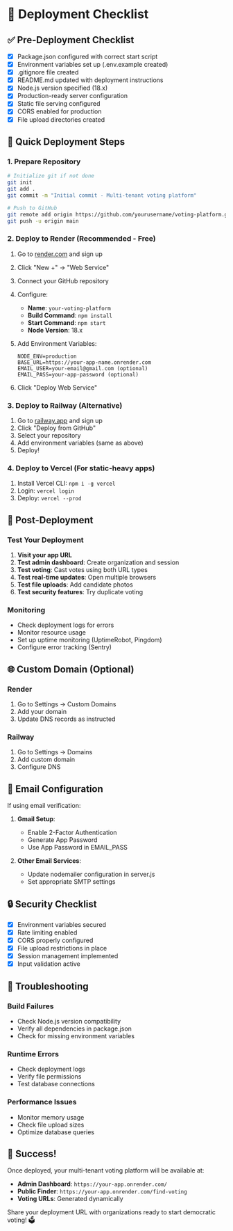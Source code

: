 # 🚀 Deployment Checklist

## ✅ Pre-Deployment Checklist

- [x] Package.json configured with correct start script
- [x] Environment variables set up (.env.example created)
- [x] .gitignore file created
- [x] README.md updated with deployment instructions
- [x] Node.js version specified (18.x)
- [x] Production-ready server configuration
- [x] Static file serving configured
- [x] CORS enabled for production
- [x] File upload directories created

## 🎯 Quick Deployment Steps

### 1. Prepare Repository
```bash
# Initialize git if not done
git init
git add .
git commit -m "Initial commit - Multi-tenant voting platform"

# Push to GitHub
git remote add origin https://github.com/yourusername/voting-platform.git
git push -u origin main
```

### 2. Deploy to Render (Recommended - Free)

1. Go to [render.com](https://render.com) and sign up
2. Click "New +" → "Web Service"
3. Connect your GitHub repository
4. Configure:
   - **Name**: `your-voting-platform`
   - **Build Command**: `npm install`
   - **Start Command**: `npm start`
   - **Node Version**: 18.x

5. Add Environment Variables:
   ```
   NODE_ENV=production
   BASE_URL=https://your-app-name.onrender.com
   EMAIL_USER=your-email@gmail.com (optional)
   EMAIL_PASS=your-app-password (optional)
   ```

6. Click "Deploy Web Service"

### 3. Deploy to Railway (Alternative)

1. Go to [railway.app](https://railway.app) and sign up
2. Click "Deploy from GitHub"
3. Select your repository
4. Add environment variables (same as above)
5. Deploy!

### 4. Deploy to Vercel (For static-heavy apps)

1. Install Vercel CLI: `npm i -g vercel`
2. Login: `vercel login`
3. Deploy: `vercel --prod`

## 🔧 Post-Deployment

### Test Your Deployment

1. **Visit your app URL**
2. **Test admin dashboard**: Create organization and session
3. **Test voting**: Cast votes using both URL types
4. **Test real-time updates**: Open multiple browsers
5. **Test file uploads**: Add candidate photos
6. **Test security features**: Try duplicate voting

### Monitoring

- Check deployment logs for errors
- Monitor resource usage
- Set up uptime monitoring (UptimeRobot, Pingdom)
- Configure error tracking (Sentry)

## 🌐 Custom Domain (Optional)

### Render
1. Go to Settings → Custom Domains
2. Add your domain
3. Update DNS records as instructed

### Railway
1. Go to Settings → Domains
2. Add custom domain
3. Configure DNS

## 📧 Email Configuration

If using email verification:

1. **Gmail Setup**:
   - Enable 2-Factor Authentication
   - Generate App Password
   - Use App Password in EMAIL_PASS

2. **Other Email Services**:
   - Update nodemailer configuration in server.js
   - Set appropriate SMTP settings

## 🔒 Security Checklist

- [x] Environment variables secured
- [x] Rate limiting enabled
- [x] CORS properly configured
- [x] File upload restrictions in place
- [x] Session management implemented
- [x] Input validation active

## 🐛 Troubleshooting

### Build Failures
- Check Node.js version compatibility
- Verify all dependencies in package.json
- Check for missing environment variables

### Runtime Errors
- Check deployment logs
- Verify file permissions
- Test database connections

### Performance Issues
- Monitor memory usage
- Check file upload sizes
- Optimize database queries

## 🎉 Success!

Once deployed, your multi-tenant voting platform will be available at:
- **Admin Dashboard**: `https://your-app.onrender.com/`
- **Public Finder**: `https://your-app.onrender.com/find-voting`
- **Voting URLs**: Generated dynamically

Share your deployment URL with organizations ready to start democratic voting! 🗳️